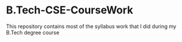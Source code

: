 # B.Tech-CSE-CourseWork
This repository contains most of the syllabus work that I did during my B.Tech degree course
